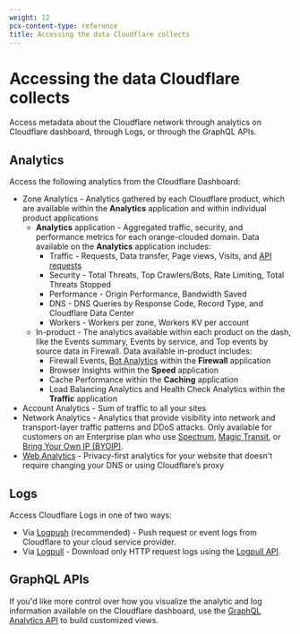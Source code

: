 ```yaml
---
weight: 12
pcx-content-type: reference
title: Accessing the data Cloudflare collects
---
```


# Accessing the data Cloudflare collects

Access metadata about the Cloudflare network through analytics on Cloudflare dashboard, through Logs, or through the GraphQL APIs.

## Analytics

Access the following analytics from the Cloudflare Dashboard:

- Zone Analytics - Analytics gathered by each Cloudflare product, which are available within the **Analytics** application and within individual product applications
  - **Analytics** application - Aggregated traffic, security, and performance metrics for each orange-clouded domain. Data available on the **Analytics** application includes:
    - Traffic - Requests, Data transfer, Page views, Visits, and [API requests](/api-security/products/api-discovery#api-requests)
    - Security - Total Threats, Top Crawlers/Bots, Rate Limiting, Total Threats Stopped
    - Performance - Origin Performance, Bandwidth Saved
    - DNS - DNS Queries by Response Code, Record Type, and Cloudflare Data Center
    - Workers - Workers per zone, Workers KV per account
  - In-product - The analytics available within each product on the dash, like the Events summary, Events by service, and Top events by source data in Firewall. Data available in-product includes:
    - Firewall Events, [Bot Analytics](/bots/bot-analytics) within the **Firewall** application
    - Browser Insights within the **Speed** application
    - Cache Performance within the **Caching** application
    - Load Balancing Analytics and Health Check Analytics within the **Traffic** application
- Account Analytics - Sum of traffic to all your sites
- Network Analytics - Analytics that provide visibility into network and transport-layer traffic patterns and DDoS attacks. Only available for customers on an Enterprise plan who use [Spectrum](/spectrum/), [Magic Transit](/magic-transit/), or [Bring Your Own IP (BYOIP)](/byoip/).
- [Web Analytics](/analytics/web-analytics) - Privacy-first analytics for your website that doesn't require changing your DNS or using Cloudflare’s proxy

## Logs

Access Cloudflare Logs in one of two ways:

- Via [Logpush](/logs/logpush) (recommended) - Push request or event logs from Cloudflare to your cloud service provider.
- Via [Logpull](/logs/logpull-api) - Download only HTTP request logs using the [Logpull API](https://api.cloudflare.com/#logs-received-properties).

## GraphQL APIs

If you'd like more control over how you visualize the analytic and log information available on the Cloudflare dashboard, use the [GraphQL Analytics API](/analytics/graphql-api) to build customized views.
